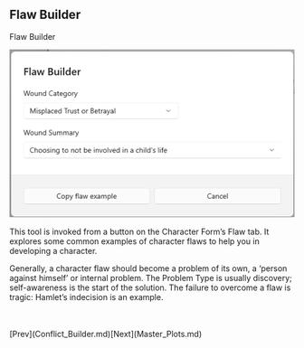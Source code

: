 ## Flaw Builder ##
Flaw Builder <br/>

![](Flaw-Builder.png)

This tool is invoked from a button on the Character Form’s Flaw tab. It explores some common examples of character flaws to help you in developing a character. <br/>

Generally, a character flaw should become a problem of its own, a ‘person against himself’ or internal problem. The Problem Type is usually discovery; self-awareness is the start of the solution. The failure to overcome a flaw is tragic: Hamlet’s indecision is an example. <br/>

 <br/>
 <br/>
[Prev](Conflict_Builder.md)[Next](Master_Plots.md) <br/>
